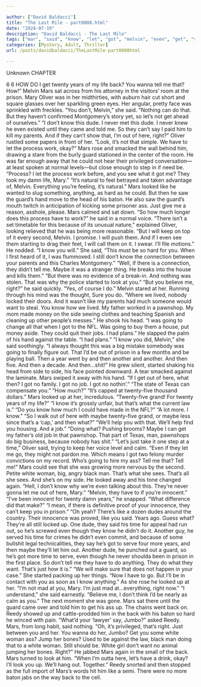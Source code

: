 ```yaml
---

author: ["David Baldacci"]
title: "The Last Mile - part0008.html"
date: "2024-07-19"
description: "David Baldacci - The Last Mile"
tags: ["mar", "said", "know", "let", "got", "melvin", "even", "get", "year", "back", "tell", "dude", "right", "guard", "could", "see", "like", "maybe", "oliver", "never", "look", "process", "looked", "as", "much"]
categories: [Mystery, Adult, Thriller]
url: /posts/davidbaldacci/TheLastMile-part0008html

---
```



Unknown
CHAPTER
6
6
HOW DO I get twenty years of my life back? You wanna tell me that? How!”
Melvin Mars sat across from his attorney in the visitors’ room at the prison.
Mary Oliver was in her midthirties, with auburn hair cut short and square glasses over her sparkling green eyes. Her angular, pretty face was sprinkled with freckles.
“You don’t, Melvin,” she said. “Nothing can do that. But they haven’t confirmed Montgomery’s story yet, so let’s not get ahead of ourselves.”
“I don’t know this dude. I never met this dude. I never knew he even existed until they came and told me. So they can’t say I paid him to kill my parents. And if they can’t show that, I’m out of here, right?”
Oliver rustled some papers in front of her. “Look, it’s not that simple. We have to let the process work, okay?”
Mars rose and smacked the wall behind him, drawing a stare from the burly guard stationed in the center of the room. He was far enough away that he could not hear their privileged conversation—at least spoken at normal levels—but close enough to step in if need be.
“Process? I let the process work before, and you see what it got me? They took my damn life, Mary.”
“It’s natural to feel betrayed and taken advantage of, Melvin. Everything you’re feeling, it’s natural.”
Mars looked like he wanted to slug something, anything, as hard as he could. But then he saw the guard’s hand move to the head of his baton. He also saw the guard’s mouth twitch in anticipation of kicking some prisoner ass.
Just give me a reason, asshole, please.
Mars calmed and sat down. “So how much longer does this process have to work?” he said in a normal voice.
“There isn’t a set timetable for this because of its unusual nature,” explained Oliver, looking relieved that he was being more reasonable. “But I will keep on top of it every second, Melvin. I promise. I will push them. And if I even see them starting to drag their feet, I will call them on it. I swear. I’ll file motions.”
He nodded. “I know you will.”
She said, “This must be so hard for you. When I first heard of it, I was flummoxed. I still don’t know the connection between your parents and this Charles Montgomery.”
“Well, if there is a connection, they didn’t tell me. Maybe it was a stranger thing. He breaks into the house and kills them.”
“But there was no evidence of a break-in. And nothing was stolen. That was why the police started to look at you.”
“But you believe me, right?” he said quickly.
“Yes, of course I do.”
Melvin stared at her. Running through his mind was the thought, Sure you do.
“Where we lived, nobody locked their doors. And it wasn’t like my parents had much someone would want to steal. You know how we lived. My father worked in a pawnshop. My mom made money on the side sewing clothes and teaching Spanish and cleaning up other people’s messes.” He shook his head. “I was going to change all that when I got to the NFL. Was going to buy them a house, put money aside. They could quit their jobs. I had plans.”
He slapped the palm of his hand against the table. “I had plans.”
“I know you did, Melvin,” she said soothingly.
“I always thought this was a big mistake somebody was going to finally figure out. That I’d be out of prison in a few months and be playing ball. Then a year went by and then another and another. And then five. And then a decade. And then…shit!”
He grew silent, started shaking his head from side to side, his face pointed downward. A tear smacked against the laminate. Mars swiped it away with his hand.
“If I get out of here, what then? I got no family. I got no job. I got no nothin’.”
“The state of Texas can compensate you.”
“How much?”
“It’s capped at twenty-five thousand dollars.”
Mars looked up at her, incredulous. “Twenty-five grand! For twenty years of my life?”
“I know it’s grossly unfair, but that’s what the current law is.”
“Do you know how much I could have made in the NFL?”
“A lot more. I know.”
“So I walk out of here with maybe twenty-five grand, or maybe less since that’s a ‘cap,’ and then what?”
“We’ll help you with that. We’ll help find you housing. And a job.”
“Doing what? Pushing brooms? Maybe I can get my father’s old job in that pawnshop. That part of Texas, man, pawnshops do big business, because nobody has shit.”
“Let’s just take it one step at a time,” Oliver said, trying to keep her voice level and calm.
“Even if they let me go, they might not pardon me. Which means I got two felony murder convictions on my record. Who’s going to hire my ass? Tell me that? Tell me!”
Mars could see that she was growing more nervous by the second.
Petite white woman, big, angry black man. That’s what she sees. That’s all she sees. And she’s on my side.
He looked away and his tone changed again. “Hell, I don’t know why we’re even talking about this. They’re never gonna let me out of here, Mary.”
“Melvin, they have to if you’re innocent.”
“I’ve been innocent for twenty damn years,” he snapped. “What difference did that make?”
“I mean, if there is definitive proof of your innocence, they can’t keep you in prison.”
“Oh yeah? There’s like a dozen dudes around the country. Their innocence was proved, like you said. Years ago. Guess what? They’re all still locked up. One dude, they said his time for appeal had run out, so he’s screwed even though they know he didn’t do it. Another guy, he served his time for crimes he didn’t even commit, and because of some bullshit legal technicalities, they say he’s got to serve four more years, and then maybe they’ll let him out. Another dude, he punched out a guard, so he’s got more time to serve, even though he never shoulda been in prison in the first place. So don’t tell me they have to do anything. They do what they want. That’s just how it is.”
“We will make sure that does not happen in your case.” She started packing up her things. “Now I have to go. But I’ll be in contact with you as soon as I know anything.”
As she rose he looked up at her. “I’m not mad at you, Mary. I’m just mad at…everything, right now.”
“I understand,” she said earnestly. “Believe me, I don’t think I’d be nearly as calm as you.”
The next moment she was gone.
Mars sat there until the guard came over and told him to get his ass up.
The chains went back on.
Reedy showed up and cattle-prodded him in the back with his baton so hard he winced with pain.
“What’d your ‘lawyer’ say, Jumbo?” asked Reedy.
Mars, from long habit, said nothing.
“Oh, it’s privileged, that’s right. Just between you and her. You wanna do her, Jumbo? Get you some white woman ass? Jump her bones? Used to be against the law, black man doing that to a white woman. Still should be. White girl don’t want no animal jumping her bones. Right?”
He jabbed Mars again in the small of the back.
Mars turned to look at him. “When I’m outta here, let’s have a drink, okay? I’ll look you up. We’ll hang out. Together.”
Reedy snorted and then stopped as the full import of Mars’s words hit him like a semi.
There were no more baton jabs on the way back to the cell.
